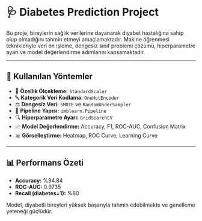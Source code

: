 # 🩺 Diabetes Prediction Project

Bu proje, bireylerin sağlık verilerine dayanarak diyabet hastalığına sahip olup olmadığını tahmin etmeyi amaçlamaktadır. Makine öğrenmesi teknikleriyle veri ön işleme, dengesiz sınıf problemi çözümü, hiperparametre ayarı ve model değerlendirme adımlarını kapsamaktadır.

---

## 🧠 Kullanılan Yöntemler
- 🔢 **Özellik Ölçekleme:** `StandardScaler`
- 🔤 **Kategorik Veri Kodlama:** `OneHotEncoder`
- ⚖️ **Dengesiz Veri:** `SMOTE` ve `RandomUnderSampler`
- 🔁 **Pipeline Yapısı:** `imblearn.Pipeline`
- 🔍 **Hiperparametre Ayarı:** `GridSearchCV`
- 📈 **Model Değerlendirme:** Accuracy, F1, ROC-AUC, Confusion Matrix
- 📊 **Görselleştirme:** Heatmap, ROC Curve, Learning Curve

---

## 📊 Performans Özeti
- **Accuracy:** %94.84
- **ROC-AUC:** 0.9735
- **Recall (diabetes=1):** %80

Model, diyabetli bireyleri yüksek başarıyla tahmin edebilmekte ve genelleme yeteneği güçlüdür.
